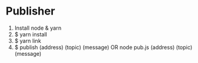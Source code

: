 # Publisher

1. Install node & yarn
2. $ yarn install
3. $ yarn link
4. $ publish (address) (topic) (message) OR node pub.js (address) (topic) (message)
